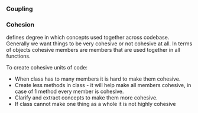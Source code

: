 ### Coupling

### Cohesion
defines degree in which concepts used together across codebase. Generally we want things to be very cohesive or not 
cohesive at all. In terms of objects cohesive members are members that are used together in all functions.

To create cohesive units of code:
* When class has to many members it is hard to make them cohesive.
* Create less methods in class - it will help make all members cohesive, in case of 1 method every member is 
cohesive.
* Clarify and extract concepts to make them more cohesive.
* If class cannot make one thing as a whole it is not highly cohesive